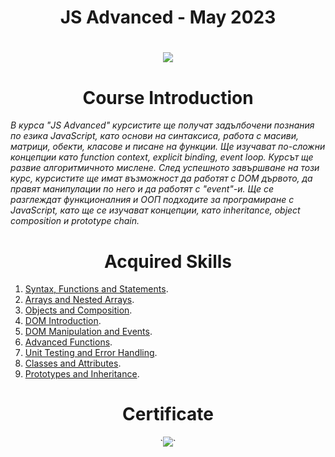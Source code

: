 <h1 align="center"> JS Advanced - May 2023 <h1>

<p align="center">
  <a href="https://softuni.bg/trainings/3952/programming-fundamentals-with-javascript-january-2023">
    <img src="https://github.com/didoslavov/SoftUni-Progress/blob/main/recources/68747470733a2f2f692e696d6775722e636f6d2f6172417238675a2e706e67.png?raw=true" />
  </a>
<p>

<h1 align="center">Course Introduction</h1>

<p><i>В курса "JS Advanced" курсистите ще получат задълбочени познания по езика JavaScript, като основи на синтаксиса, работа с масиви, матрици, обекти, класове и писане на функции. Ще изучават по-сложни концепции като function context, explicit binding, event loop. Курсът ще развие алгоритмичното мислене. След успешното завършване на този курс, курсистите ще имат възможност да работят с DOM дървото, да правят манипулации по него и да работят с "event"-и. Ще се разглеждат функционалния и ООП подходите за програмиране с JavaScript, като ще се изучават концепции, като inheritance, object composition и prototype chain. </i></p>

<h1 align="center">Acquired Skills</h1>

1. [Syntax, Functions and Statements](https://github.com/didoslavov/SoftUni-Progress/tree/main/Javasctipt%20Advanced/1.Syntax%2C%20Functions%20and%20Statements '1.Syntax, Functions and Statements').
2. [Arrays and Nested Arrays](https://github.com/didoslavov/SoftUni-Progress/tree/main/Javasctipt%20Advanced/2.Arrays%20and%20Nested%20Arrays '2.Arrays and Nested Arrays').
3. [Objects and Composition](https://github.com/didoslavov/SoftUni-Progress/tree/main/Javasctipt%20Advanced/3.Objects%20and%20Composition '3.Objects and Composition').
4. [DOM Introduction](https://github.com/didoslavov/SoftUni-Progress/tree/main/Javasctipt%20Advanced/4.DOM%20Introduction '4.DOM Introduction').
5. [DOM Manipulation and Events](https://github.com/didoslavov/SoftUni-Progress/tree/main/Javasctipt%20Advanced/5.DOM%20Manipulation%20and%20Events '5.DOM Manipulation and Events').
6. [Advanced Functions](https://github.com/didoslavov/SoftUni-Progress/tree/main/Javasctipt%20Advanced/6.Advanced%20Functions '6.Advanced Functions').
7. [Unit Testing and Error Handling](https://github.com/didoslavov/SoftUni-Progress/tree/main/Javasctipt%20Advanced/7.Unit%20Testing%20and%20Error%20Handling '9.Unit Testing and Error Handling').
8. [Classes and Attributes](https://github.com/didoslavov/SoftUni-Progress/tree/main/Javasctipt%20Advanced/8.Classes%20and%20Attributes '8.Classes and Attributes').
9. [Prototypes and Inheritance](https://github.com/didoslavov/SoftUni-Progress/tree/main/Javasctipt%20Advanced/9.Prototypes%20and%20Inheritance '9.Prototypes and Inheritance').

<h1 align="center">Certificate</h1>

<p align="center">
`<img src="https://github.com/didoslavov/SoftUni-Progress/blob/main/recources/advanced.jpeg?raw=true" />`
</p>
